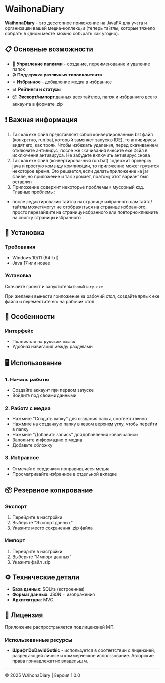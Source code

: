 # WaihonaDiary

**WaihonaDiary** - это десктопное приложение на JavaFX для учета и организации вашей медиа-коллекции (теперь тайтлы, которые тяжело собрать в одном месте, можно собирать как угодно).

## 📋 Основные возможности

- 📁 **Управление папками** - создание, переименование и удаление папок
- 🎬 **Поддержка различных типов контента**
- ⭐ **Избранное** - добавление медиа в избранное
- 📊 **Рейтинги и статусы**
- 📦 **Экспорт/импорт** данных всех тайтлов, папок и избранного всего аккаунта в формате .zip

## ❗ Важная информация

1. Так как exe файл представляет собой конвертированный bat файл (конкретно, run.bat, который заменяет запуск в IDE), то антивирусы видят его, как троян. Чтобы избежать удаления, перед скачиванием отключите антивирус, после же скачивания внесите exe файл в исключения антивируса. Не забудьте включить антивирус снова
2. Так как exe файл (конвертированный run.bat) содержит проверку java и простую команду компиляции, то приложение может грузится некоторое время. Это решается, если делать приложение на jar файле, но приложение и так хромает, поэтому этот вариант был оставлен
3. Приложение содержит некоторые проблемы и мусорный код. Главные проблемы:
- после редактировании тайтла на странице избранного сам тайтл/тайтлы может/могут не отображаться на странице избранного, просто перезайдите на страницу избранного или повторно кликните на кнопку страницы избранного

## 🚀 Установка

### Требования
- Windows 10/11 (64-bit)
- Java 17 или новее

### Установка
Скачайте проект и запустите `WaihonaDiary.exe`

При желании вынести приложение на рабочий стол, создайте ярлык exe файла и переместите его на рабочий стол

## 🎨 Особенности

### Интерфейс
- Полностью на русском языке
- Удобная навигация между разделами

## 🖥️ Использование

### 1. Начало работы
- Создайте аккаунт при первом запуске
- Войдите под своими данными

### 2. Работа с медиа
- Нажмите "Создать папку" для создания папки, соответственно
- Нажмите на созданную папку в левом верхнем углу, чтобы перейти в папку
- Нажмите "Добавить запись" для добавления новой записи
- Заполните информацию о медиа
- Добавьте обложку

### 3. Избранное
- Отмечайте сердечком понравившиеся медиа
- Просматривайте избранное в отдельной вкладке

## 📦 Резервное копирование

### Экспорт
1. Перейдите в настройки
2. Выберите "Экспорт данных"
3. Укажите место сохранения .zip файла

### Импорт
1. Перейдите в настройки
2. Выберите "Импорт данных"
3. Укажите файл .zip

## ⚙️ Технические детали

- **База данных**: SQLite (встроенная)
- **Формат данных**: JSON + изображения
- **Архитектура**: MVC

## 📄 Лицензия

Приложение распространяется под лицензией MIT.

### Использованные ресурсы
- **Шрифт DoDavidGothic** - используется в соответствии с лицензией, разрешающей личное и коммерческое использование. Авторские права принадлежат их владельцам.

---

© 2025 WaihonaDiary | Версия 1.0.0
